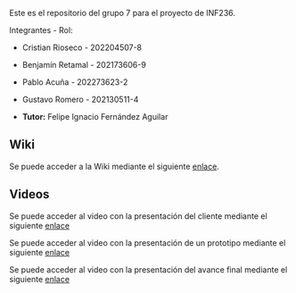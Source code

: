 Este es el repositorio del grupo 7 para el proyecto de INF236.

Integrantes - Rol:
* Cristian Rioseco - 202204507-8
* Benjamín Retamal - 202173606-9
* Pablo Acuña - 202273623-2
* Gustavo Romero - 202130511-4

* **Tutor:** Felipe Ignacio Fernández Aguilar

## Wiki

Se puede acceder a la Wiki mediante el siguiente [enlace](https://gitlab.com/gustavorg200306/grupo07-2025-proyinf/-/wikis/home).

## Videos

Se puede acceder al video con la presentación del cliente mediante el siguiente [enlace](https://aula.usm.cl/mod/resource/view.php?id=6322574)

Se puede acceder al video con la presentación de un prototipo mediante el siguiente [enlace](https://www.youtube.com/watch?v=hKjB6P-AVgo)

Se puede acceder al video con la presentación del avance final mediante el siguiente [enlace](https://www.youtube.com/watch?v=aviZgRo7AYU)